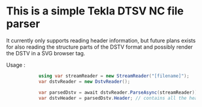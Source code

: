 This is a simple Tekla DTSV NC file parser
==========================================
It currently only supports reading header information, but future plans exists for also reading
the structure parts of the DSTV format and possibly render the DSTV in a SVG browser tag.

Usage :

```C#
            using var streamReader = new StreamReader("[filename]");
            var dstvReader = new DstvReader();

            var parsedDstv = await dstvReader.ParseAsync(streamReader))
            var dstvHeader = parsedDstv.Header; // contains all the header information parsed from the file
```